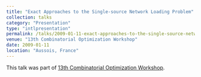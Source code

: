 ```yaml
---
title: "Exact Approaches to the Single-source Network Loading Problem"
collection: talks
category: "Presentation"
type: "intlpresentation"
permalink: /talks/2009-01-11-exact-approaches-to-the-single-source-network-loading-problem
venue: "13th Combinatorial Optimization Workshop"
date: 2009-01-11
location: "Aussois, France"
---
```


This talk was part of [13th Combinatorial Optimization Workshop](http://makalu.informatik.uni-heidelberg.de/).